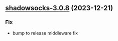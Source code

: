 

## [shadowsocks-3.0.8](https://github.com/truecharts/charts/compare/shadowsocks-3.0.7...shadowsocks-3.0.8) (2023-12-21)

### Fix

- bump to release middleware fix
  
  